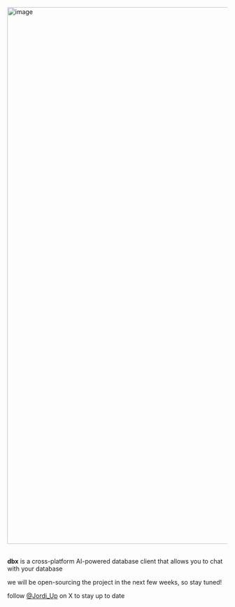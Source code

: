 <a href="https://github.com/getdbx/dbx">
<img width="1228" alt="image" src="https://github.com/user-attachments/assets/af52fd51-fe8b-4e98-9698-f056f3b80c71">
</a>

<br/> 
<br/> 


**dbx** is a cross-platform AI-powered database client that allows you to chat with your database

we will be open-sourcing the project in the next few weeks, so stay tuned!

follow [@Jordi_Up](https://x.com/Jordi_Up) on X to stay up to date
